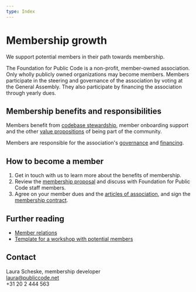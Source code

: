 ```yaml
---
type: Index
---
```


# Membership growth

We support potential members in their path towards membership.

The Foundation for Public Code is a non-profit, member-owned association. Only wholly publicly owned organizations may become members. Members participate in the steering and governance of the association by voting at the General Assembly. They also participate by financing the association through yearly dues.

## Membership benefits and responsibilities

Members benefit from [codebase stewardship](../codebase-stewardship/index.md), member onboarding support and the other [value propositions](../value-and-impact/user-mapping/index.md) of being part of the community.

Members are responsible for the association's [governance](../../organization/governance-model.md) and [financing](../../organization/financial-model.md).

## How to become a member

1. Get in touch with us to learn more about the benefits of membership.
2. Review the [membership proposal](membership-proposal-template.md) and discuss with Foundation for Public Code staff members.
3. Agree on your member dues and the [articles of association](../../organization/articles-of-association.md), and sign the [membership contract](membership-contract.md).

## Further reading

* [Member relations](../member-relations/index.md)
* [Template for a workshop with potential members](founding-membership-workshop.md)

## Contact

Laura Scheske, membership developer  
laura@publiccode.net  
+31 20 2 444 563
